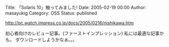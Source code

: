 Title: 「Solaris 10」触ってみました!
Date: 2005-02-19 00:00
Author: masayukig
Category: OSS
Status: published

<http://pc.watch.impress.co.jp/docs/2005/0216/nishikawa.htm>

初心者向けのレビュー記事。(ファーストインプレッション)
私には最適な記事かも。
ダウンロードしようかなぁ。。。
